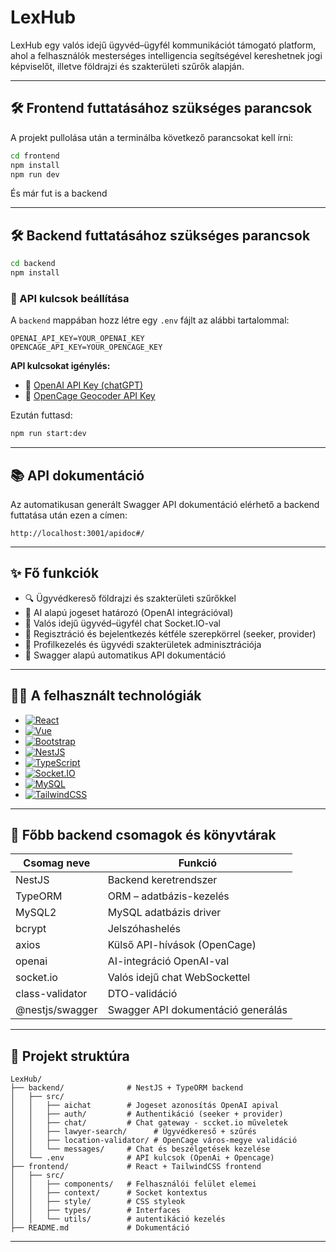 # LexHub

LexHub egy valós idejű ügyvéd–ügyfél kommunikációt támogató platform, ahol a felhasználók mesterséges intelligencia segítségével kereshetnek jogi képviselőt, 
illetve földrajzi és szakterületi szűrők alapján.

---

## 🛠️ Frontend futtatásához szükséges parancsok

A projekt pullolása  után a terminálba következő parancsokat kell írni:

```sh
cd frontend
npm install
npm run dev
```
És már fut is a backend

---

## 🛠️ Backend futtatásához szükséges parancsok

```sh
cd backend
npm install
```

### 🔑 API kulcsok beállítása

A `backend` mappában hozz létre egy `.env` fájlt az alábbi tartalommal:

```env
OPENAI_API_KEY=YOUR_OPENAI_KEY
OPENCAGE_API_KEY=YOUR_OPENCAGE_KEY
```

**API kulcsokat igénylés:**

- 🔗 [OpenAI API Key (chatGPT)](https://platform.openai.com/account/api-keys)
- 🔗 [OpenCage Geocoder API Key](https://opencagedata.com/api)

Ezután futtasd:

```sh
npm run start:dev
```

---

## 📚 API dokumentáció

Az automatikusan generált Swagger API dokumentáció elérhető a backend futtatása után ezen a címen:
```
http://localhost:3001/apidoc#/
```

---

## ✨ Fő funkciók

- 🔍 Ügyvédkereső földrajzi és szakterületi szűrőkkel
- 🤖 AI alapú jogeset határozó (OpenAI integrációval)
- 💬 Valós idejű ügyvéd–ügyfél chat Socket.IO-val
- 🔐 Regisztráció és bejelentkezés kétféle szerepkörrel (seeker, provider)
- 👤 Profilkezelés és ügyvédi szakterületek adminisztrációja
- 📄 Swagger alapú automatikus API dokumentáció

---

## 🧑‍💻 A felhasznált technológiák

- [![React][React.js]][React-url]
- [![Vue][Vue.js]][Vue-url]
- [![Bootstrap][Bootstrap.com]][Bootstrap-url]
- [![NestJS][NestJS-badge]][NestJS-url]
- [![TypeScript][TypeScript-badge]][TypeScript-url]
- [![Socket.IO][SocketIO-badge]][SocketIO-url]
- [![MySQL][MySQL-badge]][MySQL-url]
- [![TailwindCSS][TailwindCSS-badge]][TailwindCSS-url]

---

## 🔗 Főbb backend csomagok és könyvtárak

| Csomag neve        | Funkció |
|--------------------|---------|
| NestJS             | Backend keretrendszer |
| TypeORM            | ORM – adatbázis-kezelés |
| MySQL2             | MySQL adatbázis driver |
| bcrypt             | Jelszóhashelés |
| axios              | Külső API-hívások (OpenCage) |
| openai             | AI-integráció OpenAI-val |
| socket.io          | Valós idejű chat WebSockettel |
| class-validator    | DTO-validáció |
| @nestjs/swagger    | Swagger API dokumentáció generálás |

---

## 📁 Projekt struktúra

```
LexHub/
├── backend/              # NestJS + TypeORM backend 
│   ├── src/
│   │   ├── aichat        # Jogeset azonosítás OpenAI apival
│   │   ├── auth/         # Authentikáció (seeker + provider)
│   │   ├── chat/         # Chat gateway - sccket.io műveletek
│   │   ├── lawyer-search/      # Ügyvédkereső + szűrés
│   │   ├── location-validator/ # OpenCage város-megye validáció
│   │   └── messages/     # Chat és beszélgetések kezelése
│   └── .env              # API kulcsok (OpenAi + Opencage)
├── frontend/             # React + TailwindCSS frontend
│   ├── src/
│   │   ├── components/   # Felhasználói felület elemei
│   │   ├── context/      # Socket kontextus
│   │   ├── style/        # CSS styleok
│   │   ├── types/        # Interfaces
│   │   └── utils/        # autentikáció kezelés
├── README.md             # Dokumentáció
```

---

<!-- Badge image links -->
[React.js]: https://img.shields.io/badge/React-20232A?style=for-the-badge&logo=react&logoColor=61DAFB
[Vue.js]: https://img.shields.io/badge/Vue.js-35495E?style=for-the-badge&logo=vue.js&logoColor=4FC08D
[Bootstrap.com]: https://img.shields.io/badge/Bootstrap-563D7C?style=for-the-badge&logo=bootstrap&logoColor=white
[NestJS-badge]: https://img.shields.io/badge/NestJS-E0234E?style=for-the-badge&logo=nestjs&logoColor=white
[TypeScript-badge]: https://img.shields.io/badge/TypeScript-3178C6?style=for-the-badge&logo=typescript&logoColor=white
[SocketIO-badge]: https://img.shields.io/badge/Socket.IO-010101?style=for-the-badge&logo=socket.io&logoColor=white
[MySQL-badge]: https://img.shields.io/badge/MySQL-00758F?style=for-the-badge&logo=mysql&logoColor=white
[TailwindCSS-badge]: https://img.shields.io/badge/TailwindCSS-06B6D4?style=for-the-badge&logo=tailwindcss&logoColor=white

<!-- Badge destination links -->
[React-url]: https://reactjs.org/
[Vue-url]: https://vuejs.org/
[Bootstrap-url]: https://getbootstrap.com/
[NestJS-url]: https://nestjs.com
[TypeScript-url]: https://www.typescriptlang.org
[SocketIO-url]: https://socket.io
[MySQL-url]: https://www.mysql.com
[TailwindCSS-url]: https://tailwindcss.com

